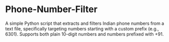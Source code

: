 # Phone-Number-Filter
A simple Python script that extracts and filters Indian phone numbers from a text file, specifically targeting numbers starting with a custom prefix (e.g., 6301). Supports both plain 10-digit numbers and numbers prefixed with +91.
